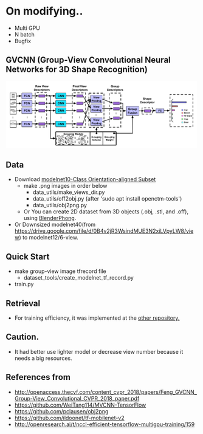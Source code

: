 # On modifying..
- Multi GPU
- N batch
- Bugfix

## GVCNN (Group-View Convolutional Neural Networks for 3D Shape Recognition)
![](assets/gvcnn_framework.png)

## Data
- Download [modelnet10-Class Orientation-aligned Subset](http://modelnet.cs.princeton.edu/)
  - make .png images in order below
    - data_utils/make_views_dir.py
    - data_utils/off2obj.py (after 'sudo apt install openctm-tools')
    - data_utils/obj2png.py
  - Or You can create 2D dataset from 3D objects (.obj, .stl, and .off), using [BlenderPhong](https://github.com/WeiTang114/BlenderPhong).
- Or Downsized modelnet40(from https://drive.google.com/file/d/0B4v2jR3WsindMUE3N2xiLVpyLW8/view) to modelnet12/6-view. 

## Quick Start
- make group-view image tfrecord file
  - dataset_tools/create_modelnet_tf_record.py
- train.py

## Retrieval
- For training efficiency, it was implemented at the [other repository.](https://github.com/ace19-dev/mvcnn-tf) 

## Caution.
- It had better use lighter model or decrease view number because it needs a big resources.

## References from
- http://openaccess.thecvf.com/content_cvpr_2018/papers/Feng_GVCNN_Group-View_Convolutional_CVPR_2018_paper.pdf
- https://github.com/WeiTang114/MVCNN-TensorFlow
- https://github.com/pclausen/obj2png
- https://github.com/ildoonet/tf-mobilenet-v2
- http://openresearch.ai/t/nccl-efficient-tensorflow-multigpu-training/159

